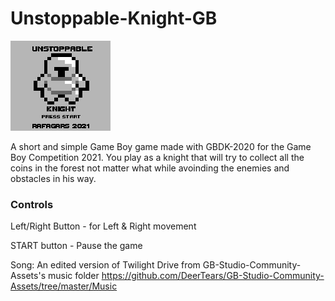 # Unstoppable-Knight-GB
![alt text](https://github.com/Rafagars/Unstoppable-Knight-GB/blob/master/res/Unstoppable_knight_titlescreen.png)

A short and simple Game Boy game made with GBDK-2020 for the Game Boy Competition 2021. 
You play as a knight that will try to collect all the coins in the forest not matter what while avoinding the enemies and obstacles in his way.

### Controls
Left/Right Button - for Left & Right movement

START button - Pause the game

Song: An edited version of Twilight Drive from GB-Studio-Community-Assets's music folder https://github.com/DeerTears/GB-Studio-Community-Assets/tree/master/Music
